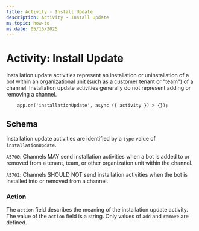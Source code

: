 ```yaml
---
title: Activity - Install Update
description: Activity - Install Update
ms.topic: how-to
ms.date: 05/15/2025
---
```


# Activity: Install Update

Installation update activities represent an installation or uninstallation of a bot within an organizational unit (such as a customer tenant or "team") of a channel. Installation update activities generally do not represent adding or removing a channel.

```
    app.on('installationUpdate', async ({ activity }) > {});
```

## Schema

Installation update activities are identified by a `type` value of `installationUpdate`.

`A5700`: Channels MAY send installation activities when a bot is added to or removed from a tenant, team, or other organization unit within the channel.

`A5701`: Channels SHOULD NOT send installation activities when the bot is installed into or removed from a channel.

### Action

The `action` field describes the meaning of the installation update activity. The value of the `action` field is a string. Only values of `add` and `remove` are defined.

